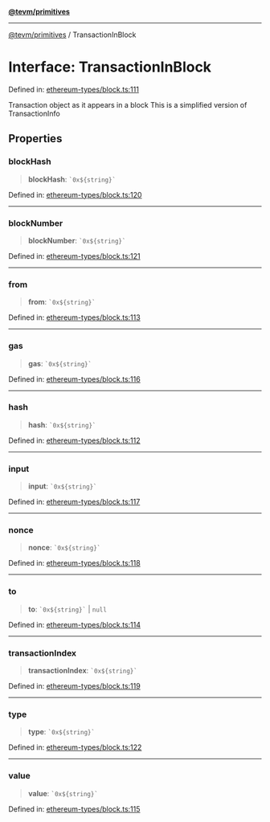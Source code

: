 [**@tevm/primitives**](../README.md)

***

[@tevm/primitives](../globals.md) / TransactionInBlock

# Interface: TransactionInBlock

Defined in: [ethereum-types/block.ts:111](https://github.com/evmts/primitives/blob/main/src/ethereum-types/block.ts#L111)

Transaction object as it appears in a block
This is a simplified version of TransactionInfo

## Properties

### blockHash

> **blockHash**: `` `0x${string}` ``

Defined in: [ethereum-types/block.ts:120](https://github.com/evmts/primitives/blob/main/src/ethereum-types/block.ts#L120)

***

### blockNumber

> **blockNumber**: `` `0x${string}` ``

Defined in: [ethereum-types/block.ts:121](https://github.com/evmts/primitives/blob/main/src/ethereum-types/block.ts#L121)

***

### from

> **from**: `` `0x${string}` ``

Defined in: [ethereum-types/block.ts:113](https://github.com/evmts/primitives/blob/main/src/ethereum-types/block.ts#L113)

***

### gas

> **gas**: `` `0x${string}` ``

Defined in: [ethereum-types/block.ts:116](https://github.com/evmts/primitives/blob/main/src/ethereum-types/block.ts#L116)

***

### hash

> **hash**: `` `0x${string}` ``

Defined in: [ethereum-types/block.ts:112](https://github.com/evmts/primitives/blob/main/src/ethereum-types/block.ts#L112)

***

### input

> **input**: `` `0x${string}` ``

Defined in: [ethereum-types/block.ts:117](https://github.com/evmts/primitives/blob/main/src/ethereum-types/block.ts#L117)

***

### nonce

> **nonce**: `` `0x${string}` ``

Defined in: [ethereum-types/block.ts:118](https://github.com/evmts/primitives/blob/main/src/ethereum-types/block.ts#L118)

***

### to

> **to**: `` `0x${string}` `` \| `null`

Defined in: [ethereum-types/block.ts:114](https://github.com/evmts/primitives/blob/main/src/ethereum-types/block.ts#L114)

***

### transactionIndex

> **transactionIndex**: `` `0x${string}` ``

Defined in: [ethereum-types/block.ts:119](https://github.com/evmts/primitives/blob/main/src/ethereum-types/block.ts#L119)

***

### type

> **type**: `` `0x${string}` ``

Defined in: [ethereum-types/block.ts:122](https://github.com/evmts/primitives/blob/main/src/ethereum-types/block.ts#L122)

***

### value

> **value**: `` `0x${string}` ``

Defined in: [ethereum-types/block.ts:115](https://github.com/evmts/primitives/blob/main/src/ethereum-types/block.ts#L115)
